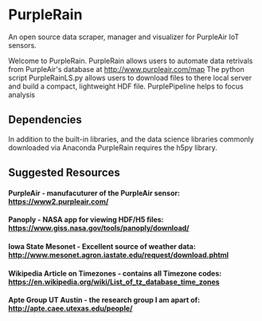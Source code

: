 # PurpleRain
An open source data scraper, manager and visualizer for PurpleAir IoT sensors.

Welcome to PurpleRain. PurpleRain allows users to automate data retrivals from PurpleAir's database at http://www.purpleair.com/map
The python script PurpleRainLS.py allows users to download files to there local server and build a compact, lightweight HDF file.
PurplePipeline helps to focus analysis



## Dependencies
In addition to the built-in libraries, and the data science libraries commonly downloaded via Anaconda PurpleRain requires the h5py library.


## Suggested Resources
#### PurpleAir - manufacuturer of the PurpleAir sensor: https://www2.purpleair.com/
#### Panoply - NASA app for viewing HDF/H5 files: https://www.giss.nasa.gov/tools/panoply/download/
#### Iowa State Mesonet - Excellent source of weather data: http://www.mesonet.agron.iastate.edu/request/download.phtml
#### Wikipedia Article on Timezones - contains all Timezone codes: https://en.wikipedia.org/wiki/List_of_tz_database_time_zones
#### Apte Group UT Austin - the research group I am apart of: http://apte.caee.utexas.edu/people/
